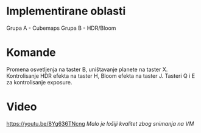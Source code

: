 # Implementirane oblasti
Grupa A - Cubemaps
Grupa B - HDR/Bloom

# Komande
Promena osvetljenja na taster B, uništavanje planete na taster X.
Kontrolisanje HDR efekta na taster H, Bloom efekta na taster J.
Tasteri Q i E za kontrolisanje exposure.

# Video
https://youtu.be/8Yg636TNcng
*Malo je lošiji kvalitet zbog snimanja na VM*
